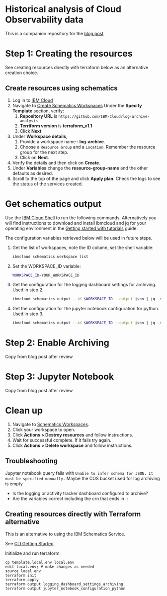 # Historical analysis of Cloud Observability data
This is a companion repository for the [blog post](todo)

# Step 1: Creating the resources
See creating resources directly with terraform below as an alternative creation choice.

## Create resources using schematics

1. Log in to [IBM Cloud](https://cloud.ibm.com/)
1. Navigate to [Create Schematics Workspaces](https://cloud.ibm.com/schematics/workspaces/create) Under the **Specify Template** section, verify:
   1. **Repository URL** is `https://github.com/IBM-Cloud/log-archive-analysis`
   1. **Terriform version** is **terraform_v1.1**
   1. Click **Next**
2. Under **Workspace details**,
   1. Provide a workspace name : **log-archive**.
   2. Choose a `Resource Group` and a `Location`.  Remember the resource group for the next step.
   3. Click on **Next**.
3. Verify the details and then click on **Create**.
4. Under **Variables** change the **resource-group-name** and the other defaults as desired. 
7. Scroll to the top of the page and click **Apply plan**. Check the logs to see the status of the services created.

# Get schematics output

Use the [IBM Cloud Shell](https://cloud.ibm.com/shell) to run the following commands.  Alternatively you will find instructions to download and install ibmcloud and jq for your operating environment in the [Getting started with tutorials](https://cloud.ibm.com/docs/solution-tutorials?topic=solution-tutorials-tutorials) guide.

The configuration variables retrieved below will be used in future steps.

1. Get the list of workspaces, note the ID column, set the shell variable:
   ```sh
   ibmcloud schematics workspace list
   ```
1. Set the WORKSPACE_ID variable:

   ```sh
   WORKSPACE_ID=YOUR_WORKSPACE_ID
   ```
1. Get the configuration for the logging dashboard settings for archiving.  Used in step 2.
   ```sh
   ibmcloud schematics output --id $WORKSPACE_ID --output json | jq -r '.[0].output_values[].logging_dashboard_settings_archiving.value'
   ```
1. Get the configuration for the jupyter notebook configuration for python. Used in step 3.
   ```sh
   ibmcloud schematics output --id $WORKSPACE_ID --output json | jq -r '.[0].output_values[].jupyter_notebook_configuration_python.value'
   ```

# Step 2: Enable Archiving

Copy from blog post after review

# Step 3: Jupyter Notebook

Copy from blog post after review

# Clean up

1. Navigate to [Schematics Workspaces](https://cloud.ibm.com/schematics/workspaces).
1. Click your workspace to open.
1. Click **Actions > Destroy resources** and follow instructions.
1. Wait for successful complete.  If it fails try again.
1. Click **Actions > Delete workspace** and follow instructions.



## Troubleshooting

Jupyter notebook query fails with `Unable to infer schema for JSON. It must be specified manually.`
Maybe the COS bucket used for log archiving is empty
- Is the logging or activity tracker dashboard configured to archive?
- Are the variables correct including the crn that ends in ::

## Creating resources directly with Terraform alternative

This is an alternative to using the IBM Schematics Service.

See [CLI Getting Started](https://cloud.ibm.com/docs/cli?topic=cli-getting-started).

Initialize and run terraform:

```
cp template.local.env local.env
edit local.env; # make changes as needed
source local.env
terraform init
terraform apply
terraform output logging_dashboard_settings_archiving
terraform output jupyter_notebook_configuration_python
```
